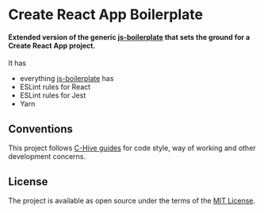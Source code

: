 # Create React App Boilerplate

#### Extended version of the generic [js-boilerplate](https://github.com/c-hive/js-boilerplate) that sets the ground for a Create React App project.

It has
- everything [js-boilerplate](https://github.com/c-hive/js-boilerplate) has
- ESLint rules for React
- ESLint rules for Jest
- Yarn

## Conventions

This project follows [C-Hive guides](https://github.com/c-hive/guides) for code style, way of working and other development concerns.

## License

The project is available as open source under the terms of the [MIT License](http://opensource.org/licenses/MIT).
